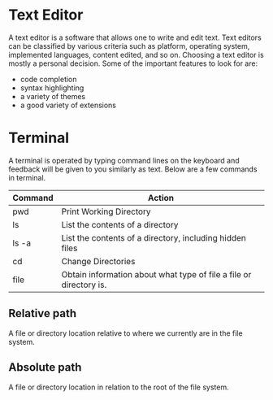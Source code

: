 # Text Editor 

A text editor is a software that allows one to write and edit text. Text editors can be classified by various criteria such as platform, operating system, implemented languages, content edited, and so on. Choosing a text editor is mostly a personal decision. Some of the important features to look for are:

* code completion
* syntax highlighting
* a variety of themes 
* a good variety of extensions  


# Terminal
A terminal is operated by typing command lines on the keyboard and feedback will be given to you similarly as text. Below are a few commands in terminal.

Command | Action
--------| -------
pwd     | Print Working Directory
ls      | List the contents of a directory
ls -a   | List the contents of a directory, including hidden files
cd      | Change Directories
file    | Obtain information about what type of file a file or directory is.

## Relative path
A file or directory location relative to where we currently are in the file system.
## Absolute path
A file or directory location in relation to the root of the file system.

